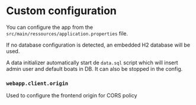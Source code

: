 # Custom configuration

You can configure the app from the `src/main/ressources/application.properties` file.

If no database configuration is detected, an embedded H2 database will be used.

A data initializer automatically start de `data.sql` script which will insert admin user and default boats in DB.
It can also be stopped in the config.

### `webapp.client.origin`

Used to configure the frontend origin for CORS policy
